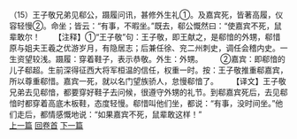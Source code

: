 （15）王子敬兄弟见郗公，蹑履问讯，甚修外生礼①。及嘉宾死，皆著高履，仪容轻慢②。命坐；皆云：“有事，不暇坐。”既去，郗公慨然曰：“使嘉宾不死，鼠辈敢尔！
　　【注释】①“王子敬”句：王子敬，即王献之，是郗愔的外甥，郗惜原与姐夫王羲之优游岁月，有隐居志；后兼任徐、兖二州刺史，调任会稽内史。一生资望较浅。蹑履：穿着鞋子，表示恭敬。外生：外甥。
　　②嘉宾：即郗愔的儿子郗超。生前深得征西大将军桓温的信任，权重一时。按：王子敬推重郗嘉宾，所以尊重郗惜。嘉宾一死，就以名门望族骄人，怠慢郗愔了。
　　【译文】王子敬兄弟去见郗愔，都要穿好鞋子去问候，很遵守外甥的礼节。到郗嘉宾死后，去见郗愔时都穿着高底木板鞋，态度轻慢。郗惜叫他们坐，都说：“有事，没时间坐。”他们走后，都情感慨地说：“如果嘉宾不死，鼠辈敢这样！”
<br>[上一篇](24_14) [回卷首](24_00) [下一篇](24_16)
